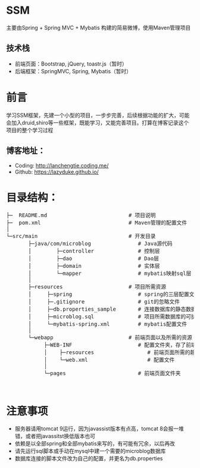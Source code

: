# SSM
主要由Spring + Spring MVC + Mybatis 构建的简易微博，使用Maven管理项目
## 技术栈
* 前端页面：Bootstrap, jQuery, toastr.js（暂时）
* 后端框架：SpringMVC, Spring, Mybatis（暂时）
# 前言
学习SSM框架，先建一个小型的项目，一步步完善，后续根据功能的扩大，可能会加入druid,shiro等一些框架，既能学习，又能完善项目。打算在博客记录这个项目的整个学习过程
  ## 博客地址：
  * Coding: http://lanchengtie.coding.me/
  * Github: https://lazyduke.github.io/
# 目录结构：
<pre>
├─  README.md                          # 项目说明
├─  pom.xml                            # Maven管理的配置文件
│
└─src/main                             # 开发目录
       ├─java/com/microblog               # Java源代码
       │        ├─controller              # 控制层
       │        ├─dao                     # Dao层
       │        ├─domain                  # 实体层
       │        └─mapper                  # mybatis映射sql层
       │
       ├─resources                     # 项目所需资源
       │     ├─spring                     # spring的三层配置文件
       │     ├─.gitignore                 # git的忽略文件
       │     ├─db.properties_sample       # 连接数据库的静态数据模板
       │     ├─microblog.sql              # 项目所需数据库的可执行sql文件
       │     └─mybatis-spring.xml         # mybatis配置文件
       │
       └─webapp                        # 前端页面以及所需的资源
            ├─WEB-INF                     # 配置文件夹，存了前端页面所需的静态资源和
            │    ├─resources                 # 前端页面所需的静态资源
            │    └─web.xml                   # 配置文件
            │
            └─pages                       # 前端页面文件夹
</pre>     
# 注意事项
* 服务器请用tomcat 9运行，因为javassist版本有点高，tomcat 8会报一堆错，或者把javassitst换低版本也可
* 依赖是以全部spring和全部mybatis来写的，有可能有冗余，以后再改
* 请先运行sql脚本或手动在mysql中建一个需要的microblog数据库
* 数据库连接的脚本文件改为自己的配置，并更名为db.properties
